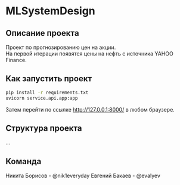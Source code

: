# MLSystemDesign
## Описание проекта
Проект по прогнозированию цен на акции. <br>
На первой итерации появятся цены на нефть с источника YAHOO Finance.

## Как запустить проект
```bash
pip install -r requirements.txt
uvicorn service.api.app:app
```
Затем перейти по ссылке http://127.0.0.1:8000/ в любом браузере.

## Структура проекта
...

## Команда
Никита Борисов - @nik1everyday
Евгений Бакаев - @evalyev
